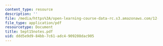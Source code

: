 ```yaml
---
content_type: resource
description: ''
file: /media/https%3A/open-learning-course-data-rc.s3.amazonaws.com/12-109-petrology-fall-2005/ddd5e9d984bb7c61adc4909208dac905_Sept15notes.pdf
file_type: application/pdf
resourcetype: Document
title: Sept15notes.pdf
uid: ddd5e9d9-84bb-7c61-adc4-909208dac905
---
```

